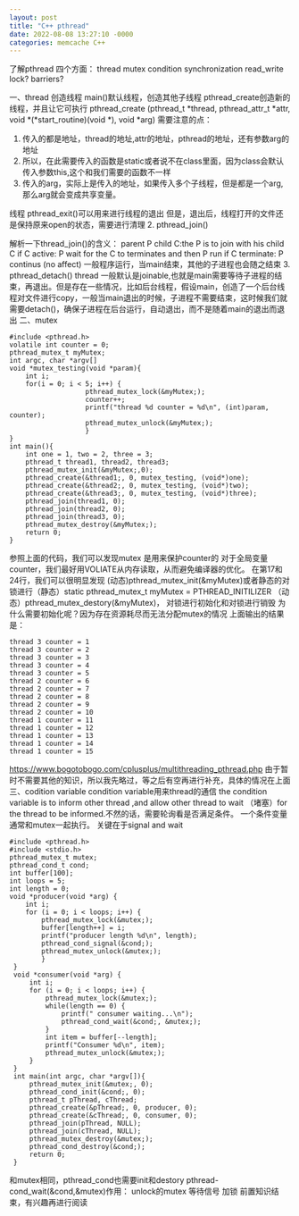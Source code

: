 ```yaml
---
layout: post
title: "C++ pthread"
date: 2022-08-08 13:27:10 -0000
categories: memcache C++
---
```


了解pthread
四个方面：
thread
mutex
condition
synchronization
read_write lock? barriers?

一、thread
创造线程
main()默认线程，创造其他子线程
pthread_create创造新的线程，并且让它可执行
pthread_create (pthread_t *thread, pthread_attr_t *attr, void *(*start_routine)(void *), void *arg)
需要注意的点：
1. 传入的都是地址，thread的地址,attr的地址，pthread的地址，还有参数arg的地址
2. 所以，在此需要传入的函数是static或者说不在class里面，因为class会默认传入参数this,这个和我们需要的函数不一样
3. 传入的arg，实际上是传入的地址，如果传入多个子线程，但是都是一个arg,那么arg就会变成共享变量。

线程
pthread_exit()可以用来进行线程的退出
但是，退出后，线程打开的文件还是保持原来open的状态，需要进行清理
2. pthread_join()

解析一下thread_join()的含义：
parent P child C:the P is to join with his child C
if C active: P wait for the C to terminates and then P run
if C terminate: P continus (no affect)
一般程序运行，当main结束，其他的子进程也会随之结束
3. pthread_detach()
thread 一般默认是joinable,也就是main需要等待子进程的结束，再退出。但是存在一些情况，比如后台线程，假设main，创造了一个后台线程对文件进行copy，一般当main退出的时候，子进程不需要结束，这时候我们就需要detach()，确保子进程在后台运行，自动退出，而不是随着main的退出而退出
二、mutex
```
#include <pthread.h>
volatile int counter = 0;
pthread_mutex_t myMutex;
int argc, char *argv[]
void *mutex_testing(void *param){        
    int i;        
    for(i = 0; i < 5; i++) {  
                   pthread_mutex_lock(&myMutex;);                
                   counter++;                
                   printf("thread %d counter = %d\n", (int)param,  counter);               
                   pthread_mutex_unlock(&myMutex;);        
                   }
}
int main(){        
    int one = 1, two = 2, three = 3;        
    pthread_t thread1, thread2, thread3;        
    pthread_mutex_init(&myMutex;,0);        
    pthread_create(&thread1;, 0, mutex_testing, (void*)one); 
    pthread_create(&thread2;, 0, mutex_testing, (void*)two);        
    pthread_create(&thread3;, 0, mutex_testing, (void*)three); 
    pthread_join(thread1, 0);        
    pthread_join(thread2, 0);        
    pthread_join(thread3, 0);        
    pthread_mutex_destroy(&myMutex;);        
    return 0;
}
```
参照上面的代码，我们可以发现mutex 是用来保护counter的
对于全局变量counter，我们最好用VOLIATE从内存读取，从而避免编译器的优化。
在第17和24行，我们可以很明显发现
(动态)pthread_mutex_init(&myMutex)或者静态的对锁进行（静态）static pthread_mutex_t myMutex = PTHREAD_INITILIZER
（动态）pthread_mutex_destory(&myMutex)，
对锁进行初始化和对锁进行销毁
为什么需要初始化呢？因为存在资源耗尽而无法分配mutex的情况
上面输出的结果是：
```
thread 3 counter = 1
thread 3 counter = 2
thread 3 counter = 3
thread 3 counter = 4
thread 3 counter = 5
thread 2 counter = 6
thread 2 counter = 7
thread 2 counter = 8
thread 2 counter = 9
thread 2 counter = 10
thread 1 counter = 11
thread 1 counter = 12
thread 1 counter = 13
thread 1 counter = 14
thread 1 counter = 15
```
https://www.bogotobogo.com/cplusplus/multithreading_pthread.php
由于暂时不需要其他的知识，所以我先略过，等之后有空再进行补充，具体的情况在上面
三、codition variable
condition variable用来thread的通信
the condition variable is to inform other thread ,and allow other thread to wait （堵塞）for the thread to be informed.不然的话，需要轮询看是否满足条件。
一个条件变量通常和mutex一起执行。
关键在于signal and wait
```
#include <pthread.h>
#include <stdio.h>
pthread_mutex_t mutex;
pthread_cond_t cond;
int buffer[100];
int loops = 5;
int length = 0;
void *producer(void *arg) {    
    int i;    
    for (i = 0; i < loops; i++) {        
        pthread_mutex_lock(&mutex;);        
        buffer[length++] = i;        
        printf("producer length %d\n", length);        
        pthread_cond_signal(&cond;);        
        pthread_mutex_unlock(&mutex;);    
        }
 }
 void *consumer(void *arg) {    
     int i;    
     for (i = 0; i < loops; i++) {        
         pthread_mutex_lock(&mutex;);        
         while(length == 0) {            
             printf(" consumer waiting...\n");      
             pthread_cond_wait(&cond;, &mutex;);        
         }        
         int item = buffer[--length];        
         printf("Consumer %d\n", item);       
         pthread_mutex_unlock(&mutex;);    
     }
 }
 int main(int argc, char *argv[]){    
     pthread_mutex_init(&mutex;, 0);    
     pthread_cond_init(&cond;, 0);    
     pthread_t pThread, cThread;    
     pthread_create(&pThread;, 0, producer, 0);    
     pthread_create(&cThread;, 0, consumer, 0);    
     pthread_join(pThread, NULL);    
     pthread_join(cThread, NULL);    
     pthread_mutex_destroy(&mutex;);    
     pthread_cond_destroy(&cond;);    
     return 0;
 }
 ```
和mutex相同，pthread_cond也需要init和destory
pthread-cond_wait(&cond,&mutex)作用：
unlock的mutex
等待信号
加锁
前置知识结束，有兴趣再进行阅读